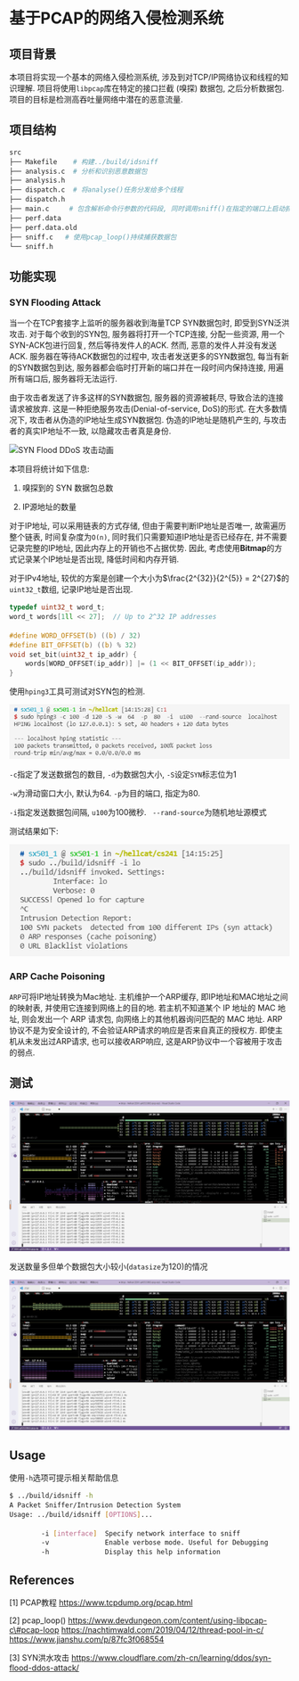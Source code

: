 # **基于PCAP的网络入侵检测系统**

## 项目背景

本项目将实现一个基本的网络入侵检测系统, 涉及到对TCP/IP网络协议和线程的知识理解. 项目将使用`libpcap`库在特定的接口拦截 (嗅探) 数据包, 之后分析数据包. 项目的目标是检测高吞吐量网络中潜在的恶意流量. 

## 项目结构

```bash
src
├── Makefile    # 构建../build/idsniff
├── analysis.c  # 分析和识别恶意数据包
├── analysis.h
├── dispatch.c  # 将analyse()任务分发给多个线程
├── dispatch.h
├── main.c     # 包含解析命令行参数的代码段, 同时调用sniff()在指定的端口上启动抓包
├── perf.data
├── perf.data.old
├── sniff.c   # 使用pcap_loop()持续捕获数据包
└── sniff.h
```

## 功能实现

### SYN Flooding Attack

当一个在TCP套接字上监听的服务器收到海量TCP SYN数据包时, 即受到SYN泛洪攻击. 对于每个收到的SYN包, 服务器将打开一个TCP连接, 分配一些资源, 用一个SYN-ACK包进行回复, 然后等待发件人的ACK. 然而, 恶意的发件人并没有发送ACK. 服务器在等待ACK数据包的过程中, 攻击者发送更多的SYN数据包, 每当有新的SYN数据包到达, 服务器都会临时打开新的端口并在一段时间内保持连接, 用遍所有端口后, 服务器将无法运行. 

由于攻击者发送了许多这样的SYN数据包, 服务器的资源被耗尽, 导致合法的连接请求被放弃. 这是一种拒绝服务攻击(Denial-of-service, DoS)的形式. 在大多数情况下, 攻击者从伪造的IP地址生成SYN数据包. 伪造的IP地址是随机产生的, 与攻击者的真实IP地址不一致, 以隐藏攻击者真是身份. 

![SYN Flood DDoS 攻击动画](https://www.cloudflare.com/img/learning/ddos/syn-flood-ddos-attack/syn-flood-attack-ddos-attack-diagram-2.png)

本项目将统计如下信息: 

1. 嗅探到的 SYN 数据包总数

2. IP源地址的数量

对于IP地址, 可以采用链表的方式存储, 但由于需要判断IP地址是否唯一, 故需遍历整个链表, 时间复杂度为`O(n)`, 同时我们只需要知道IP地址是否已经存在, 并不需要记录完整的IP地址, 因此内存上的开销也不占据优势. 因此, 考虑使用**Bitmap**的方式记录某个IP地址是否出现, 降低时间和内存开销. 

对于IPv4地址, 较优的方案是创建一个大小为$\frac{2^{32}}{2^{5}} = 2^{27}$的`uint32_t`数组, 记录IP地址是否出现. 

```C
typedef uint32_t word_t;
word_t words[1ll << 27];  // Up to 2^32 IP addresses

#define WORD_OFFSET(b) ((b) / 32)
#define BIT_OFFSET(b) ((b) % 32)
void set_bit(uint32_t ip_addr) {
    words[WORD_OFFSET(ip_addr)] |= (1 << BIT_OFFSET(ip_addr));
}
```

使用`hping3`工具可测试对SYN包的检测. 

![image-20220114141659456](https://raw.githubusercontent.com/lyhellcat/Pic/master/img/image-20220114141659456.png)

`-c`指定了发送数据包的数目, `-d`为数据包大小, `-S`设定`SYN`标志位为1

`-w`为滑动窗口大小, 默认为64. `-p`为目的端口, 指定为80.

`-i`指定发送数据包间隔, `u100`为100微秒. ` --rand-source`为随机地址源模式

测试结果如下: 

![image-20220114141625299](https://raw.githubusercontent.com/lyhellcat/Pic/master/img/image-20220114141625299.png)

### ARP Cache Poisoning

`ARP`可将IP地址转换为Mac地址. 主机维护一个ARP缓存, 即IP地址和MAC地址之间的映射表, 并使用它连接到网络上的目的地. 若主机不知道某个 IP 地址的 MAC 地址, 则会发出一个 ARP 请求包, 向网络上的其他机器询问匹配的 MAC 地址. ARP协议不是为安全设计的, 不会验证ARP请求的响应是否来自真正的授权方. 即使主机从未发出过ARP请求, 也可以接收ARP响应, 这是ARP协议中一个容被用于攻击的弱点. 



## 测试

![image-20220114143426009](https://raw.githubusercontent.com/lyhellcat/Pic/master/img/image-20220114143426009.png)

发送数量多但单个数据包大小较小(`datasize`为120)的情况

![image-20220114143844613](https://raw.githubusercontent.com/lyhellcat/Pic/master/img/image-20220114143844613.png)



## Usage

使用`-h`选项可提示相关帮助信息

```bash
$ ../build/idsniff -h
A Packet Sniffer/Intrusion Detection System
Usage: ../build/idsniff [OPTIONS]...

        -i [interface]  Specify network interface to sniff
        -v              Enable verbose mode. Useful for Debugging
        -h              Display this help information
```

## References

[1] PCAP教程 https://www.tcpdump.org/pcap.html

[2] pcap_loop() https://www.devdungeon.com/content/using-libpcap-c\#pcap-loop
https://nachtimwald.com/2019/04/12/thread-pool-in-c/
https://www.jianshu.com/p/87fc3f068554

[3] SYN洪水攻击 https://www.cloudflare.com/zh-cn/learning/ddos/syn-flood-ddos-attack/

